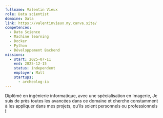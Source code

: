 ```yaml
---
fullname: Valentin Vieux
role: Data scientist
domaine: Data
link: https://valentinvieux.my.canva.site/
competences:
  - Data Science
  - Machine learning
  - Docker
  - Python
  - Développement Backend
missions:
  - start: 2025-07-11
    end: 2025-12-15
    status: independent
    employer: Malt
    startups:
      - archeolog-ia
---
```

Diplômé en ingénierie informatique, avec une spécialisation en Imagerie, Je suis de près toutes les avancées dans ce domaine et cherche constamment à les appliquer dans mes projets, qu’ils soient personnels ou professionnels !
